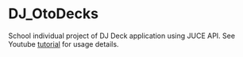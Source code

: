 # DJ_OtoDecks

School individual project of DJ Deck application using JUCE API. See Youtube <a href="https://youtu.be/pByhT57VtKc" target="_blank">tutorial</a> for usage details.
